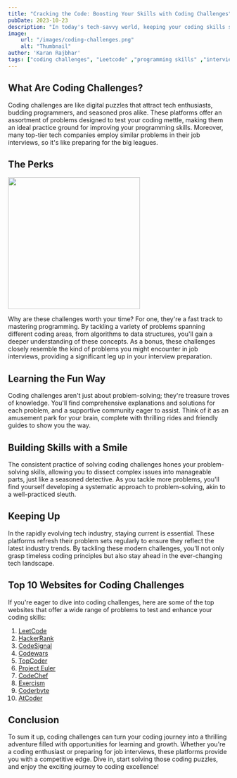 ```yaml
---
title: "Cracking the Code: Boosting Your Skills with Coding Challenges"
pubDate: 2023-10-23
description: "In today's tech-savvy world, keeping your coding skills sharp is essential. But who says learning can't be exciting? Let's explore how diving into coding challenges can turn your coding journey into a thrilling adventure."
image:
    url: "/images/coding-challenges.png"
    alt: "Thumbnail"
author: 'Karan Rajbhar'
tags: ["coding challenges", "Leetcode" ,"programming skills" ,"interview preparation","problem-solving"]
---
```


## What Are Coding Challenges?
Coding challenges are like digital puzzles that attract tech enthusiasts, budding programmers, and seasoned pros alike. These platforms offer an assortment of problems designed to test your coding mettle, making them an ideal practice ground for improving your programming skills. Moreover, many top-tier tech companies employ similar problems in their job interviews, so it's like preparing for the big leagues.

## The Perks
<img src="/images/AI-Art-Generator.png" width="300" height="300">

Why are these challenges worth your time? For one, they're a fast track to mastering programming. By tackling a variety of problems spanning different coding areas, from algorithms to data structures, you'll gain a deeper understanding of these concepts. As a bonus, these challenges closely resemble the kind of problems you might encounter in job interviews, providing a significant leg up in your interview preparation.

## Learning the Fun Way
Coding challenges aren't just about problem-solving; they're treasure troves of knowledge. You'll find comprehensive explanations and solutions for each problem, and a supportive community eager to assist. Think of it as an amusement park for your brain, complete with thrilling rides and friendly guides to show you the way.

## Building Skills with a Smile
The consistent practice of solving coding challenges hones your problem-solving skills, allowing you to dissect complex issues into manageable parts, just like a seasoned detective. As you tackle more problems, you'll find yourself developing a systematic approach to problem-solving, akin to a well-practiced sleuth.

## Keeping Up
In the rapidly evolving tech industry, staying current is essential. These platforms refresh their problem sets regularly to ensure they reflect the latest industry trends. By tackling these modern challenges, you'll not only grasp timeless coding principles but also stay ahead in the ever-changing tech landscape.

## Top 10 Websites for Coding Challenges
If you're eager to dive into coding challenges, here are some of the top websites that offer a wide range of problems to test and enhance your coding skills:

1. [LeetCode](https://leetcode.com/)
2. [HackerRank](https://www.hackerrank.com/)
3. [CodeSignal](https://codesignal.com/)
4. [Codewars](https://www.codewars.com/)
5. [TopCoder](https://www.topcoder.com/)
6. [Project Euler](https://projecteuler.net/)
7. [CodeChef](https://www.codechef.com/)
8. [Exercism](https://exercism.io/)
9. [Coderbyte](https://coderbyte.com/)
10. [AtCoder](https://atcoder.jp/)


## Conclusion
To sum it up, coding challenges can turn your coding journey into a thrilling adventure filled with opportunities for learning and growth. Whether you're a coding enthusiast or preparing for job interviews, these platforms provide you with a competitive edge. Dive in, start solving those coding puzzles, and enjoy the exciting journey to coding excellence!

